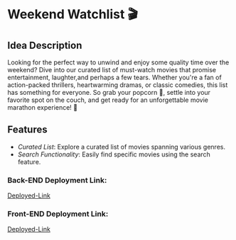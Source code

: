 # Weekend Watchlist 🎬

## Idea Description
Looking for the perfect way to unwind and enjoy some quality time over the weekend? Dive into our curated list of must-watch movies that promise entertainment, laughter,and perhaps a few tears. Whether you're a fan of action-packed thrillers, heartwarming dramas, or classic comedies, this list has something for everyone. So grab your popcorn 🍿, settle into your favorite spot on the couch, and get ready for an unforgettable movie marathon experience! 🎥

## Features
- *Curated List*: Explore a curated list of movies spanning various genres.
- *Search Functionality*: Easily find specific movies using the search feature.

### Back-END Deployment Link:
[Deployed-Link](https://s61-weekend-watchlist-2.onrender.com/)

### Front-END Deployment Link: 
[Deployed-Link](https://weekend-watchlist.vercel.app/)
